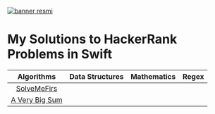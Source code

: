  [![banner resmi](https://camo.githubusercontent.com/49e713e1463692beaff7b552eb60511454485659f6131286eeab9db84e91840a/68747470733a2f2f69302e77702e636f6d2f6772616473696e67616d65732e636f6d2f77702d636f6e74656e742f75706c6f6164732f323031362f30352f3835363737315f3636383232343035333139373834315f313934333639393030395f6f2e706e67)](https://github.com/furkanSengil?tab=repositories)
  # My Solutions to HackerRank Problems in Swift
| Algorithms   | Data Structures | Mathematics  |    Regex   |
|    :---:     |     :---:      |   :---:       |   :---:    |
| [SolveMeFirs](https://www.hackerrank.com/challenges/solve-me-first/problem?isFullScreen=true)  |                |               |            |
|[A Very Big Sum](https://www.hackerrank.com/challenges/a-very-big-sum/problem?isFullScreen=true)|                |               |            |
